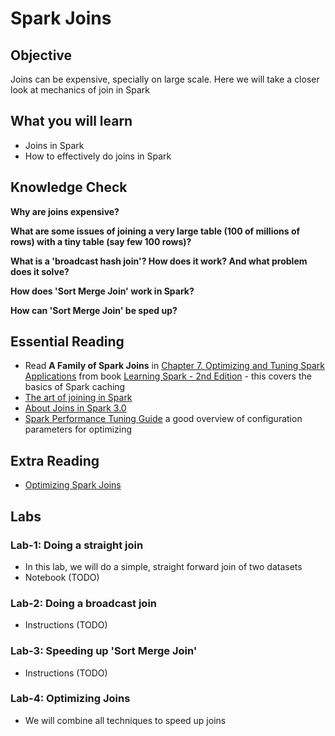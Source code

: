 <link rel='stylesheet' href='assets/css/main.css'/>

# Spark Joins

## Objective

Joins can be expensive, specially on large scale.  Here we will take a closer look at mechanics of join in Spark

## What you will learn

- Joins in Spark
- How to effectively do joins in Spark

## Knowledge Check

**Why are joins expensive?**

**What are some issues of joining a very large table (100 of millions of rows) with a tiny table (say few 100 rows)?**

**What is a 'broadcast hash join'?  How does it work?  And what problem does it solve?**

**How does 'Sort Merge Join' work in Spark?**

**How can 'Sort Merge Join' be sped up?**

## Essential Reading

* Read **A Family of Spark Joins** in [Chapter 7. Optimizing and Tuning Spark Applications](https://learning.oreilly.com/library/view/learning-spark-2nd/9781492050032/ch07.html) from book [Learning Spark - 2nd Edition](https://learning.oreilly.com/library/view/learning-spark-2nd/9781492050032/) - this covers the basics of Spark caching
* [The art of joining in Spark](https://towardsdatascience.com/the-art-of-joining-in-spark-dcbd33d693c)
* [About Joins in Spark 3.0](https://towardsdatascience.com/about-joins-in-spark-3-0-1e0ea083ea86)
* [Spark Performance Tuning Guide](https://spark.apache.org/docs/latest/sql-performance-tuning.html#join-strategy-hints-for-sql-queries) a good overview of configuration parameters for optimizing

## Extra Reading

* [Optimizing Spark Joins](https://databricks.com/session/optimizing-apache-spark-sql-joins)

## Labs

### Lab-1: Doing a straight join

- In this lab, we will do a simple, straight forward join of two datasets
- Notebook (TODO)

### Lab-2: Doing a broadcast join

- Instructions (TODO)

### Lab-3: Speeding up 'Sort Merge Join'

- Instructions (TODO)

### Lab-4: Optimizing Joins

- We will combine all techniques to speed up joins
